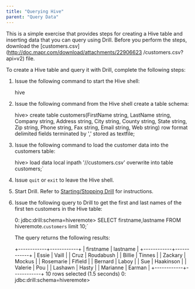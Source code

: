 ```yaml
---
title: "Querying Hive"
parent: "Query Data"
---
```

This is a simple exercise that provides steps for creating a Hive table and
inserting data that you can query using Drill. Before you perform the steps,
download the [customers.csv](http://doc.mapr.com/download/attachments/22906623
/customers.csv?api=v2) file.

To create a Hive table and query it with Drill, complete the following steps:

  1. Issue the following command to start the Hive shell:
  
        hive
  2. Issue the following command from the Hive shell create a table schema:
  
        hive> create table customers(FirstName string, LastName string, Company string, Address string, City string, County string, State string, Zip string, Phone string, Fax string, Email string, Web string) row format delimited fields terminated by ',' stored as textfile;
  3. Issue the following command to load the customer data into the customers table:  

        hive> load data local inpath '/<directory path>/customers.csv' overwrite into table customers;`
  4. Issue `quit` or `exit` to leave the Hive shell.
  5. Start Drill. Refer to [Starting/Stopping Drill](/drill/docs/starting-stopping-drill) for instructions.
  6. Issue the following query to Drill to get the first and last names of the first ten customers in the Hive table:  

        0: jdbc:drill:schema=hiveremote> SELECT firstname,lastname FROM hiveremote.`customers` limit 10;`

     The query returns the following results:
     
        +------------+------------+
        | firstname  |  lastname  |
        +------------+------------+
        | Essie      | Vaill      |
        | Cruz       | Roudabush  |
        | Billie     | Tinnes     |
        | Zackary    | Mockus     |
        | Rosemarie  | Fifield    |
        | Bernard    | Laboy      |
        | Sue        | Haakinson  |
        | Valerie    | Pou        |
        | Lashawn    | Hasty      |
        | Marianne   | Earman     |
        +------------+------------+
        10 rows selected (1.5 seconds)
        0: jdbc:drill:schema=hiveremote>

